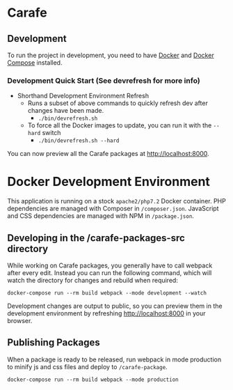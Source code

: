 # Carafe

## Development

To run the project in development, you need to have [Docker](https://www.docker.com/) and
[Docker Compose](https://docs.docker.com/compose/) installed.

### Development Quick Start (See devrefresh for more info)
  - Shorthand Development Environment Refresh
    - Runs a subset of above commands to quickly refresh dev after changes have been made.
      - `./bin/devrefresh.sh`
    - To force all the Docker images to update, you can run it with the `--hard` switch
      - `./bin/devrefresh.sh --hard`

You can now preview all the Carafe packages at [http://localhost:8000](http://localhost:8000).

# Docker Development Environment

This application is running on a stock `apache2/php7.2` Docker container.
PHP dependencies are managed with Composer in `/composer.json`.
JavaScript and CSS dependencies are managed with NPM in `/package.json`.

## Developing in the /carafe-packages-src directory

While working on Carafe packages, you generally have to call webpack after every edit.
Instead you can run the following command, which will watch the directory for changes and rebuild when required:

```
docker-compose run --rm build webpack --mode development --watch
```

Development changes are output to public, so you can preview them in the development environment by refreshing [http://localhost:8000](http://localhost:8000) in your browser.

## Publishing Packages
When a package is ready to be released, run webpack in mode production to minify js and css files and deploy to `/carafe-package`.

```
docker-compose run --rm build webpack --mode production
```
